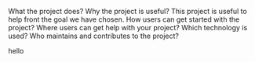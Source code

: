 What the project does?
Why the project is useful?
This project is useful to help front the goal we have chosen.
How users can get started with the project?
Where users can get help with your project?
Which technology is used?
Who maintains and contributes to the project?

hello